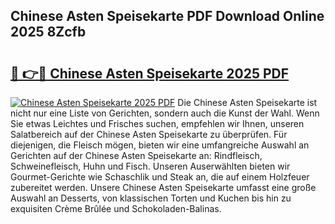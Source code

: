 ## Chinese Asten Speisekarte PDF Download Online 2025 8Zcfb

# <h2><a href="http://gc6in5m.nevu.top/?p=Chinese+Asten+Speisekarte">🔗 👉🔴 Chinese Asten Speisekarte 2025 PDF</a></h2>

[![Chinese Asten Speisekarte 2025 PDF](https://i.imgur.com/dBaPXMq.png)](http://gc6in5m.nevu.top/?p=Chinese+Asten+Speisekarte)
Die Chinese Asten Speisekarte ist nicht nur eine Liste von Gerichten, sondern auch die Kunst der Wahl. Wenn Sie etwas Leichtes und Frisches suchen, empfehlen wir Ihnen, unseren Salatbereich auf der Chinese Asten Speisekarte zu überprüfen. Für diejenigen, die Fleisch mögen, bieten wir eine umfangreiche Auswahl an Gerichten auf der Chinese Asten Speisekarte an: Rindfleisch, Schweinefleisch, Huhn und Fisch. Unseren Auserwählten bieten wir Gourmet-Gerichte wie Schaschlik und Steak an, die auf einem Holzfeuer zubereitet werden. Unsere Chinese Asten Speisekarte umfasst eine große Auswahl an Desserts, von klassischen Torten und Kuchen bis hin zu exquisiten Crème Brûlée und Schokoladen-Balinas.
